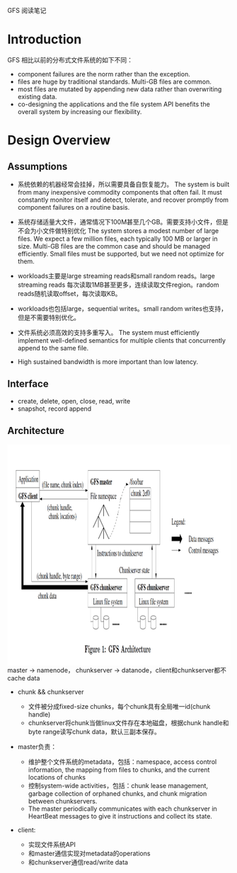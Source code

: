 GFS 阅读笔记

# Introduction

GFS 相比以前的分布式文件系统的如下不同：
  - component failures are the norm rather than the exception.
  - files are huge by traditional standards. Multi-GB files are common.
  - most files are mutated by appending new data rather than overwriting existing data.
  - co-designing the applications and the file system
API benefits the overall system by increasing our flexibility.

# Design Overview

## Assumptions
  - 系统依赖的机器经常会挂掉，所以需要具备自恢复能力。
    The system is built from many inexpensive commodity components that often fail. It must constantly monitor itself and detect, tolerate, and recover promptly from component failures on a routine basis.

  - 系统存储适量大文件，通常情况下100M甚至几个GB。需要支持小文件，但是不会为小文件做特别优化
    The system stores a modest number of large files. We expect a few million files, each typically 100 MB or larger in size. Multi-GB files are the common case and should be managed efficiently. Small files must be supported, but we need not optimize for them.

  - workloads主要是large streaming reads和small random reads。large streaming reads 每次读取1MB甚至更多，连续读取文件region。random reads随机读取offset，每次读取KB。

  - workloads也包括large，sequential writes。small random writes也支持，但是不需要特别优化。

  - 文件系统必须高效的支持多重写入。
  The system must efficiently implement well-defined semantics for multiple clients that concurrently append to the same file.

  - High sustained bandwidth is more important than low latency.


## Interface
  - create, delete, open, close, read, write
  - snapshot, record append


## Architecture

<img src="gfs_arch.png" height=500 align=right />  
  master -> namenode， chunkserver -> datanode，client和chunkserver都不cache data

  - chunk && chunkserver
    - 文件被分成fixed-size chunks，每个chunk具有全局唯一id(chunk handle)
    - chunkserver将chunk当做linux文件存在本地磁盘，根据chunk handle和byte range读写chunk data，默认三副本保存。

  - master负责：
    - 维护整个文件系统的metadata，包括：namespace, access control information, the mapping from files to chunks, and the current locations of chunks
    - 控制system-wide activities，包括：chunk lease management, garbage collection of orphaned chunks, and chunk migration between chunkservers.
    - The master periodically communicates with each chunkserver in HeartBeat messages to give it instructions and collect its state.

  - client:
    - 实现文件系统API
    - 和master通信实现对metadata的operations
    - 和chunkserver通信read/write data

